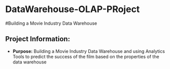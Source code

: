 # DataWarehouse-OLAP-PRoject
#Building a Movie Industry Data Warehouse
## Project Information:
- **Purpose:** Building a Movie Industry Data Warehouse and using Analytics Tools to predict the success of the film based on the properties of the data warehouse
